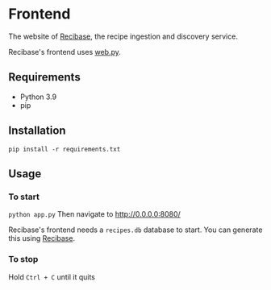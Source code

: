 # Frontend

The website of [Recibase][recibase], the recipe ingestion and discovery service.

Recibase's frontend uses [web.py][webpy].

## Requirements

- Python 3.9
- pip

## Installation

`pip install -r requirements.txt`

## Usage

### To start
`python app.py`
Then navigate to http://0.0.0.0:8080/

Recibase's frontend needs a `recipes.db` database to start. You can generate this using [Recibase][recibase].

### To stop
Hold `Ctrl + C` until it quits

[recibase]: https://github.com/The-Silverwood-Institute/Recibase
[webpy]: http://webpy.org/
